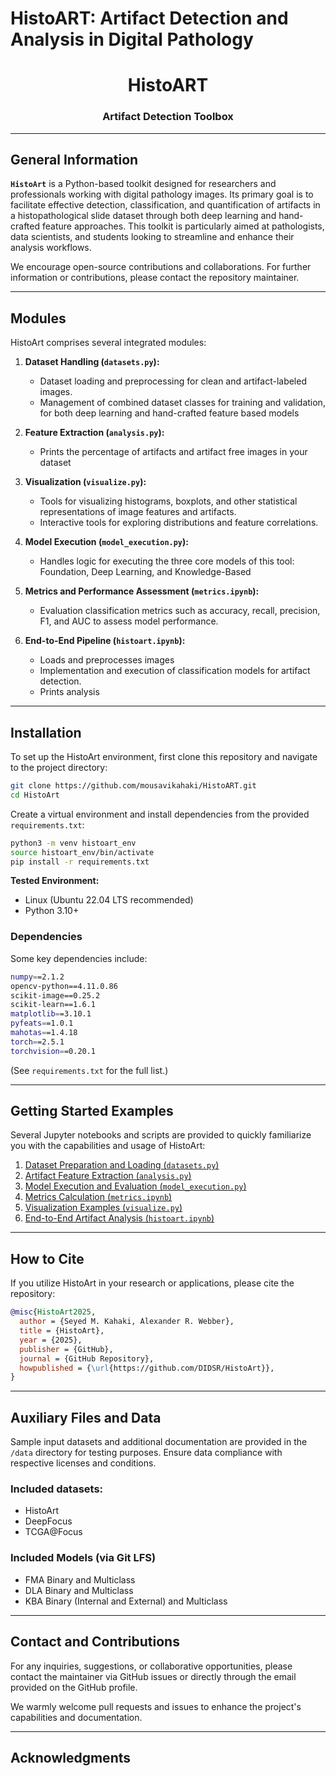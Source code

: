
# HistoART: Artifact Detection and Analysis in Digital Pathology

<p align="center">
  <h1 align="center">HistoART</h1>
</p>

<p align="center">
  <h3 align="center">Artifact Detection Toolbox</h3>
</p>

---

## General Information
**`HistoArt`** is a Python-based toolkit designed for researchers and professionals working with digital pathology images. Its primary goal is to facilitate effective detection, classification, and quantification of artifacts in a histopathological slide dataset through both deep learning and hand-crafted feature approaches. This toolkit is particularly aimed at pathologists, data scientists, and students looking to streamline and enhance their analysis workflows.

We encourage open-source contributions and collaborations. For further information or contributions, please contact the repository maintainer.

---

## Modules

HistoArt comprises several integrated modules:

1. **Dataset Handling (`datasets.py`):**
   - Dataset loading and preprocessing for clean and artifact-labeled images.
   - Management of combined dataset classes for training and validation, for both deep learning and hand-crafted feature based models

2. **Feature Extraction (`analysis.py`):**
   - Prints the percentage of artifacts and artifact free images in your dataset

3. **Visualization (`visualize.py`):**
   - Tools for visualizing histograms, boxplots, and other statistical representations of image features and artifacts.
   - Interactive tools for exploring distributions and feature correlations.

4. **Model Execution (`model_execution.py`):**
   - Handles logic for executing the three core models of this tool: Foundation, Deep Learning, and Knowledge-Based

5. **Metrics and Performance Assessment (`metrics.ipynb`):**
   - Evaluation classification metrics such as accuracy, recall, precision, F1, and AUC to assess model performance.

6. **End-to-End Pipeline (`histoart.ipynb`):**
   - Loads and preprocesses images
   - Implementation and execution of classification models for artifact detection.
   - Prints analysis

---

## Installation

To set up the HistoArt environment, first clone this repository and navigate to the project directory:

```bash
git clone https://github.com/mousavikahaki/HistoART.git
cd HistoArt
```

Create a virtual environment and install dependencies from the provided `requirements.txt`:

```bash
python3 -m venv histoart_env
source histoart_env/bin/activate
pip install -r requirements.txt
```

**Tested Environment:**
- Linux (Ubuntu 22.04 LTS recommended)
- Python 3.10+

### Dependencies

Some key dependencies include:

```sh
numpy==2.1.2
opencv-python==4.11.0.86
scikit-image==0.25.2
scikit-learn==1.6.1
matplotlib==3.10.1
pyfeats==1.0.1
mahotas==1.4.18
torch==2.5.1
torchvision==0.20.1
```

(See `requirements.txt` for the full list.)

---

## Getting Started Examples

Several Jupyter notebooks and scripts are provided to quickly familiarize you with the capabilities and usage of HistoArt:

1. [Dataset Preparation and Loading (`datasets.py`)](https://github.com/mousavikahaki/HistoART/blob/main/datasets.py)
2. [Artifact Feature Extraction (`analysis.py`)](https://github.com/mousavikahaki/HistoART/blob/main/analysis.py)
3. [Model Execution and Evaluation (`model_execution.py`)](https://github.com/mousavikahaki/HistoART/blob/main/model_execution.py)
4. [Metrics Calculation (`metrics.ipynb`)](https://github.com/mousavikahaki/HistoART/blob/main/metrics.ipynb)
5. [Visualization Examples (`visualize.py`)](https://github.com/mousavikahaki/HistoART/blob/main/visualize.py)
6. [End-to-End Artifact Analysis (`histoart.ipynb`)](https://github.com/mousavikahaki/HistoART/blob/main/histoart.ipynb)

---

## How to Cite

If you utilize HistoArt in your research or applications, please cite the repository:

```bibtex
@misc{HistoArt2025,
  author = {Seyed M. Kahaki, Alexander R. Webber},
  title = {HistoArt},
  year = {2025},
  publisher = {GitHub},
  journal = {GitHub Repository},
  howpublished = {\url{https://github.com/DIDSR/HistoArt}},
}
```

---

## Auxiliary Files and Data

Sample input datasets and additional documentation are provided in the `/data` directory for testing purposes. Ensure data compliance with respective licenses and conditions.

### Included datasets:
- HistoArt
- DeepFocus
- TCGA@Focus

### Included Models (via Git LFS)
- FMA Binary and Multiclass
- DLA Binary and Multiclass
- KBA Binary (Internal and External) and Multiclass

---

## Contact and Contributions

For any inquiries, suggestions, or collaborative opportunities, please contact the maintainer via GitHub issues or directly through the email provided on the GitHub profile.

We warmly welcome pull requests and issues to enhance the project's capabilities and documentation.

---

## Acknowledgments
